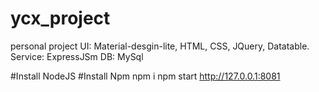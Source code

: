 # ycx_project
personal project
UI: Material-desgin-lite, HTML, CSS, JQuery, Datatable.
Service: ExpressJSm
DB: MySql

#Install NodeJS
#Install Npm
npm i
npm start
http://127.0.0.1:8081